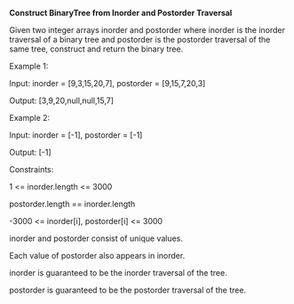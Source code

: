 **Construct BinaryTree from Inorder and Postorder Traversal**



Given two integer arrays inorder and postorder where inorder is the inorder traversal of a binary tree and postorder is the postorder traversal of the same tree, construct and return the binary tree.

 

Example 1:


Input: inorder = [9,3,15,20,7], postorder = [9,15,7,20,3]

Output: [3,9,20,null,null,15,7]


Example 2:

Input: inorder = [-1], postorder = [-1]

Output: [-1]
 

Constraints:

1 <= inorder.length <= 3000

postorder.length == inorder.length

-3000 <= inorder[i], postorder[i] <= 3000

inorder and postorder consist of unique values.

Each value of postorder also appears in inorder.

inorder is guaranteed to be the inorder traversal of the tree.

postorder is guaranteed to be the postorder traversal of the tree.
